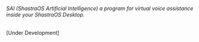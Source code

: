 
###### SAI (ShastraOS Artificial Intelligence) a program for virtual voice assistance inside your ShastraOS Desktop.

[Under Development]
